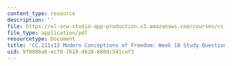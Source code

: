 ```yaml
---
content_type: resource
description: ''
file: https://ol-ocw-studio-app-production.s3.amazonaws.com/courses/cc-111-modern-conceptions-of-freedom-spring-2013/9f0086a6ecf07b184628680dc541caf3_MITCC_111F12_Week10Ques.pdf
file_type: application/pdf
resourcetype: Document
title: 'CC.111s13 Modern Conceptions of Freedom: Week 10 Study Questions'
uid: 9f0086a6-ecf0-7b18-4628-680dc541caf3
---
```

